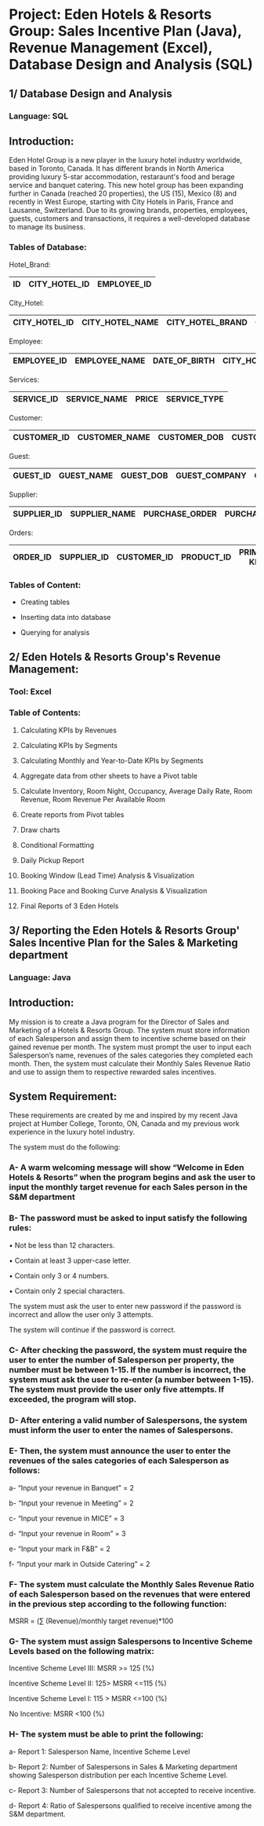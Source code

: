 # Project: Eden Hotels & Resorts Group: Sales Incentive Plan (Java), Revenue Management (Excel), Database Design and Analysis (SQL)


## 1/ Database Design and Analysis

### Language: SQL

## Introduction:

Eden Hotel Group is a new player in the luxury hotel industry worldwide, based in Toronto, Canada. It has different brands in North America providing luxury 5-star accommodation, restaraunt's food and berage service and banquet catering. This new hotel group has been expanding further in Canada (reached 20 properties), the US (15), Mexico (8) and recently in West Europe, starting with City Hotels in Paris, France and Lausanne, Switzerland. Due to its growing brands, properties, employees, guests, customers and transactions, it requires a well-developed database to manage its business.


### Tables of Database:

Hotel_Brand: 

| ID | CITY_HOTEL_ID | EMPLOYEE_ID |
|-|-|-|

City_Hotel: 

| CITY_HOTEL_ID | CITY_HOTEL_NAME | CITY_HOTEL_BRAND | CITY_HOTE_ADDRESS |
|-|-|-|-|

Employee: 

| EMPLOYEE_ID | EMPLOYEE_NAME | DATE_OF_BIRTH | CITY_HOTEL_ID | TITLE | 
|-|-|-|-|-|

Services: 

| SERVICE_ID | SERVICE_NAME | PRICE | SERVICE_TYPE | 
|-|-|-|-|

Customer: 

| CUSTOMER_ID | CUSTOMER_NAME | CUSTOMER_DOB | CUSTOMER_COMPANY | CUSTOMER_CREDIT_CARD | CUSTOMER_ADDRESS | TRANSACTION_ID | CUSTOMER_BOOKING_ID |
|-|-|-|-|-|-|-|-|

Guest: 

| GUEST_ID | GUEST_NAME | GUEST_DOB | GUEST_COMPANY | GUEST_CREDIT_CARD  | GUEST_ADDRESS | TRANSACTION_ID  | CUSTOMER_BOOKING_ID  |
|-|-|-|-|-|-|-|-|

Supplier: 

| SUPPLIER_ID  | SUPPLIER_NAME | PURCHASE_ORDER  | PURCHASE_TYPE | 
|-|-|-|-|

Orders: 

| ORDER_ID | SUPPLIER_ID | CUSTOMER_ID | PRODUCT_ID | PRIMARY KEY |
|-|-|-|-|-|

### Tables of Content:

- Creating tables

- Inserting data into database

- Querying for analysis

## 2/ Eden Hotels & Resorts Group's Revenue Management:

### Tool: Excel

### Table of Contents:

1. Calculating KPIs by Revenues

2. Calculating KPIs by Segments

3. Calculating Monthly and Year-to-Date KPIs by Segments

4. Aggregate data from other sheets to have a Pivot table

5. Calculate Inventory, Room Night, Occupancy, Average Daily Rate, Room Revenue, Room Revenue Per Available Room

6. Create reports from Pivot tables

7. Draw charts

8. Conditional Formatting

9. Daily Pickup Report

10. Booking Window (Lead Time) Analysis & Visualization

11. Booking Pace and Booking Curve Analysis & Visualization

12. Final Reports of 3 Eden Hotels

## 3/ Reporting the Eden Hotels & Resorts Group' Sales Incentive Plan for the Sales & Marketing department

### Language: Java

## Introduction:

My mission is to create a Java program for the Director of Sales and Marketing of a Hotels & Resorts Group. The system must store information of each Salesperson and assign them to incentive scheme based on their gained revenue per month. The system must prompt the user to input each Salesperson’s name, revenues of the sales categories they completed each month. Then, the system must calculate their Monthly Sales Revenue Ratio and use to assign them to respective rewarded sales incentives.

## System Requirement:

These requirements are created by me and inspired by my recent Java project at Humber College, Toronto, ON, Canada and my previous work experience in the luxury hotel industry.

The system must do the following:

### A-	A warm welcoming message will show “Welcome in Eden Hotels & Resorts” when the program begins and ask the user to input the monthly target revenue for each Sales person in the S&M department


### B-	The password must be asked to input satisfy the following rules:

•	Not be less than 12 characters.

•	Contain at least 3 upper-case letter.

•	Contain only 3 or 4 numbers.

•	Contain only 2 special characters.

The system must ask the user to enter new password if the password is incorrect and allow the user only 3 attempts.

The system will continue if the password is correct.


### C-	After checking the password, the system must require the user to enter the number of Salesperson per property, the number must be between 1-15. If the number is incorrect, the system must ask the user to re-enter (a number between 1-15). The system must provide the user only five attempts. If exceeded, the program will stop.


### D-	 After entering a valid number of Salespersons, the system must inform the user to enter the names of Salespersons.


### E-	Then, the system must announce the user to enter the revenues of the sales categories of each Salesperson as follows:

a-	“Input your revenue in Banquet” = 2

b-	“Input your revenue in Meeting” = 2

c-	“Input your revenue in MICE” = 3 

d-	“Input your revenue in Room” = 3 

e-	“Input your mark in F&B” = 2 

f-   “Input your mark in Outside Catering” = 2


### F-	The system must calculate the Monthly Sales Revenue Ratio of each Salesperson based on the revenues that were entered in the previous step according to the following function:

MSRR = (∑ (Revenue)/monthly target revenue)*100


### G-	The system must assign Salespersons to Incentive Scheme Levels based on the following matrix:

Incentive Scheme Level III: MSRR >= 125 (%)

Incentive Scheme Level II: 125> MSRR <=115 (%)

Incentive Scheme Level I: 115 > MSRR <=100 (%)

No Incentive: MSRR <100 (%)


### H-	The system must be able to print the following:

a-	Report 1: Salesperson Name, Incentive Scheme Level

b-	Report 2: Number of Salespersons in Sales & Marketing department showing Salesperson distribution per each Incentive Scheme Level.

c-	Report 3: Number of Salespersons that not accepted to receive incentive.

d-	Report 4: Ratio of Salespersons qualified to receive incentive among the S&M department.
